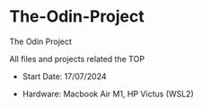 # The-Odin-Project
The Odin Project

All files and projects related the TOP

- Start Date: 17/07/2024

- Hardware: Macbook Air M1, HP Victus (WSL2)